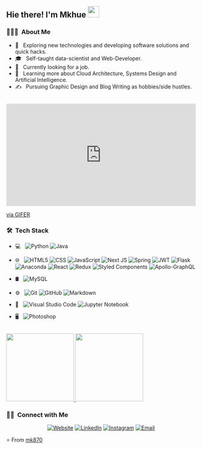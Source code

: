 ## Hie there! I'm Mkhue <img src="https://raw.githubusercontent.com/iampavangandhi/iampavangandhi/master/gifs/Hi.gif" width="30px"></h2>

<h3> 👨🏻‍💻 &nbsp;About Me </h3>

- 🤔 &nbsp; Exploring new technologies and developing software solutions and quick hacks.
- 🎓 &nbsp; Self-taught data-scientist and Web-Developer.
- 💼 &nbsp; Currently looking for a job.
- 🌱 &nbsp; Learning more about Cloud Architecture, Systems Design and Artificial Intelligence.
- ✍️ &nbsp; Pursuing Graphic Design and Blog Writing as hobbies/side hustles.

<br />
<div style="padding-top:54.000%;position:relative;"><iframe src="https://gifer.com/embed/BeYl" width="100%" height="100%" style='position:absolute;top:0;left:0;' frameBorder="0" allowFullScreen></iframe></div><p><a href="https://gifer.com">via GIFER</a></p>


<h3> 🛠 &nbsp;Tech Stack</h3>

- 💻 &nbsp;
  ![Python](https://img.shields.io/badge/-Python-333333?style=flat&logo=python)
  ![Java](https://img.shields.io/badge/-Java-333333?style=flat&logo=Java&logoColor=007396)
  
- 🌐 &nbsp;
  ![HTML5](https://img.shields.io/badge/-HTML5-333333?style=flat&logo=HTML5)
  ![CSS](https://img.shields.io/badge/-CSS-333333?style=flat&logo=CSS3&logoColor=1572B6)
  ![JavaScript](https://img.shields.io/badge/-JavaScript-333333?style=flat&logo=javascript)
  ![Next JS](https://img.shields.io/badge/Next-black?style=flat&logo=next.js&logoColor=white)
  ![Spring](https://img.shields.io/badge/spring-%236DB33F.svg?style=flat&logo=spring&logoColor=white)
  ![JWT](https://img.shields.io/badge/JWT-black?style=flat&logo=JSON%20web%20tokens)
  ![Flask](https://img.shields.io/badge/flask-%23000.svg?style=flat&logo=flask&logoColor=white)
  ![Anaconda](https://img.shields.io/badge/Anaconda-%2344A833.svg?style=flate&logo=anaconda&logoColor=white)
  ![React](https://img.shields.io/badge/-React-333333?style=flat&logo=react)
  ![Redux](https://img.shields.io/badge/redux-%23593d88.svg?style=flat&logo=redux&logoColor=white)
  ![Styled Components](https://img.shields.io/badge/styled--components-DB7093?style=flat&logo=styled-components&logoColor=white)
  ![Apollo-GraphQL](https://img.shields.io/badge/-ApolloGraphQL-311C87?style=flat&logo=apollo-graphql)
- 🛢 &nbsp;
  ![MySQL](https://img.shields.io/badge/-MySQL-333333?style=flat&logo=mysql)
  
- ⚙️ &nbsp;
  ![Git](https://img.shields.io/badge/-Git-333333?style=flat&logo=git)
  ![GitHub](https://img.shields.io/badge/-GitHub-333333?style=flat&logo=github)
  ![Markdown](https://img.shields.io/badge/-Markdown-333333?style=flat&logo=markdown)
- 🔧 &nbsp;
  ![Visual Studio Code](https://img.shields.io/badge/-Visual%20Studio%20Code-333333?style=flat&logo=visual-studio-code&logoColor=007ACC)
  ![Jupyter Notebook](https://img.shields.io/badge/jupyter-%23FA0F00.svg?style=flat&logo=jupyter&logoColor=white)
  
- 🖥 &nbsp;
  ![Photoshop](https://img.shields.io/badge/-Photoshop-333333?style=flat&logo=adobe-photoshop)
  

<br/>

<a href="https://github.com/AVS1508">
  <img height="180em" src="https://github-readme-stats.vercel.app/api?username=mk870&theme=buefy&show_icons=true" />
  <img height="180em" src="https://github-readme-stats.vercel.app/api/top-langs/?username=mk870&theme=buefy&layout=compact" />
</a>

<br/>

<h3> 🤝🏻 &nbsp;Connect with Me </h3>

<p align="center">
<a href="https://www.adityavsingh.com/"><img alt="Website" src="https://img.shields.io/badge/Website-www.adityavsingh.com-blue?style=flat-square&logo=google-chrome"></a>
<a href="https://www.linkedin.com/in/AVS1508/"><img alt="LinkedIn" src="https://img.shields.io/badge/LinkedIn-Aditya%20Vikram%20Singh-blue?style=flat-square&logo=linkedin"></a>
<a href="https://www.instagram.com/adityavs_/"><img alt="Instagram" src="https://img.shields.io/badge/Instagram-adityavs__-blue?style=flat-square&logo=instagram"></a>
<a href="mkhue47@gmail.com"><img alt="Email" src="https://img.shields.io/badge/Email-mkhue47@gmail.com-blue?style=flat-square&logo=gmail"></a>
</p>

⭐️ From [mk870](https://github.com/mk870)
